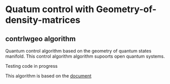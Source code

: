 # Quatum control with Geometry-of-density-matrices
## contrlwgeo algorithm 
Quantum control algorithm based on the geometry of quantum states manifold. This control algorithm algorithm supoorts open quantum systems.

Testing code in progress

This algorithm is based on the [document](https://doi.org/10.7764/tesisUC/FIS/59543)
